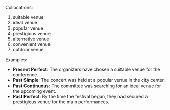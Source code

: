 Collocations:
1. suitable venue
2. ideal venue
3. popular venue
4. prestigious venue
5. alternative venue
6. convenient venue
7. outdoor venue

Examples:
- **Present Perfect**: The organizers have chosen a suitable venue for the conference.
- **Past Simple**: The concert was held at a popular venue in the city center.
- **Past Continuous**: The committee was searching for an ideal venue for the upcoming event.
- **Past Perfect**: By the time the festival began, they had secured a prestigious venue for the main performances.